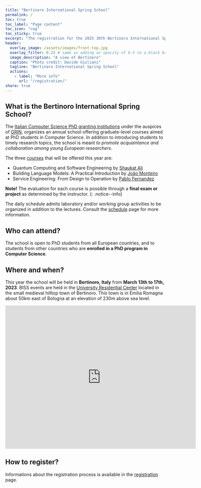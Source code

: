 ```yaml
---
title: "Bertinoro International Spring School"
permalink: /
toc: true
toc_label: "Page content"
toc_icon: "cog"
toc_sticky: true
excerpt: "The registration for the 2025 30th Bertinoro International Spring School edition is closed!"
header:
  overlay_image: /assets/images/front-top.jpg
  overlay_filter: 0.25 # same as adding an opacity of 0.5 to a black background
  image_description: "A view of Bertinoro"
  caption: "Photo credit: Davide Giuliani"
  tagline: "Bertinoro International Spring School"
  actions:
    - label: "More info"
      url: "/registration/"
share: true
---
```


## What is the Bertinoro International Spring School?

The [Italian Computer Science PhD granting institutions](http://www.disi.unige.it/dottorato/coordinamento/) under the auspices of [GRIN](http://www.grin-informatica.it/), organizes an annual school offering graduate-level courses aimed at PhD students in Computer Science.
In addition to introducing students to timely research topics, the school is meant _to promote acquaintance and collaboration among young European researchers_.

The three [courses](courses) that will be offered this year are:

* Quantum Computing and Software Engineering by [Shaukat Ali](https://www.simula.no/people/shaukat)
* Building Language Models: A Practical Introduction by [João Monteiro](https://www.research.autodesk.com/people/joao-monteiro/)
* Service Engineering: From Design to Operation by [Pablo Fernandez](https://www.us.es/trabaja-en-la-us/directorio/pablo-fernandez-montes)

**Note!** The evaluation for each course is possible through a **final exam or project** as determined by the instructor.
{: .notice--info}

The daily schedule admits laboratory and/or working group activities to be organized in addition to the lectures.
Consult the [schedule](schedule) page for more information.

## Who can attend?

The school is open to PhD students from all European countries, and to students from other countries who are **enrolled in a PhD program in Computer Science**.

## Where and when?

This year the school will be held in **Bertinoro, Italy** from **March 13th to 17th, 2023**.
BISS events are held in the [University Residential Center](https://www.ceub.it/location/?lang=en) located in the small medieval hilltop town of Bertinoro.
This town is in Emilia Romagna about 50km east of Bologna at an elevation of 230m above sea level.

<iframe src="https://www.google.com/maps/embed?pb=!1m18!1m12!1m3!1d2862.888993382674!2d12.131010015738331!3d44.14753342834179!2m3!1f0!2f0!3f0!3m2!1i1024!2i768!4f13.1!3m3!1m2!1s0x132ca6e9de635fa7%3A0xb7cdfe60f2c86210!2sCEUB%20Bertinoro!5e0!3m2!1sit!2sit!4v1676035800907!5m2!1sit!2sit" width="600" height="450" style="border:0;" allowfullscreen="" loading="lazy" referrerpolicy="no-referrer-when-downgrade"></iframe>

## How to register?

Informations about the registration process is available in the [registration](registration) page.
